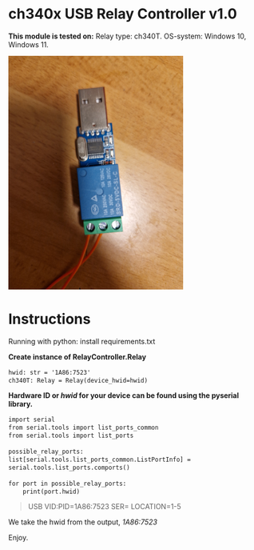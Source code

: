 # ch340x USB Relay Controller v1.0
 **This module is tested on:**
 Relay type: ch340T.
 OS-system: Windows 10, Windows 11.
 
 <img src="https://github.com/Isak-Landin/ch340x_controller_v1.0/blob/main/ch340T.jpg" width="350">
 
 # Instructions
 Running with python:
 install requirements.txt
 
 **Create instance of RelayController.Relay**
```
hwid: str = '1A86:7523'
ch340T: Relay = Relay(device_hwid=hwid)
```

**Hardware ID or *hwid* for your device can be found using the pyserial library.**
```
import serial
from serial.tools import list_ports_common
from serial.tools import list_ports

possible_relay_ports: list[serial.tools.list_ports_common.ListPortInfo] = serial.tools.list_ports.comports()

for port in possible_relay_ports:
    print(port.hwid)
```

> USB VID:PID=1A86:7523 SER= LOCATION=1-5

We take the hwid from the output, *1A86:7523*

Enjoy.
